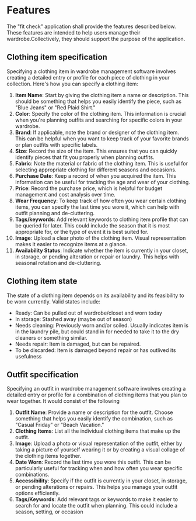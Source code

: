 # Features

The "fit check" application shall provide the features described below. These features are intended to help users manage their wardrobe.Collectively, they should support the purpose of the application.

## Clothing item specification

Specifying a clothing item in wardrobe management software involves creating a detailed entry or profile for each piece of clothing in your collection. Here's how you can specify a clothing item:

1. **Item Name**: Start by giving the clothing item a name or description. This should be something that helps you easily identify the piece, such as "Blue Jeans" or "Red Plaid Shirt."
2. **Color**: Specify the color of the clothing item. This information is crucial when you're planning outfits and searching for specific colors in your wardrobe.
3. **Brand**: If applicable, note the brand or designer of the clothing item. This can be helpful when you want to keep track of your favorite brands or plan outfits with specific labels.
4. **Size**: Record the size of the item. This ensures that you can quickly identify pieces that fit you properly when planning outfits.
5. **Fabric**: Note the material or fabric of the clothing item. This is useful for selecting appropriate clothing for different seasons and occasions.
6. **Purchase Date**: Keep a record of when you acquired the item. This information can be useful for tracking the age and wear of your clothing.
7. **Price**: Record the purchase price, which is helpful for budget management and cost analysis over time.
8. **Wear Frequency**: To keep track of how often you wear certain clothing items, you can specify the last time you wore it, which can help with outfit planning and de-cluttering.
9. **Tags/keywords**: Add relevant keywords to clothing item profile that can be queried for later. This could include the season that it is most appropriate for, or the type of event it is best suited for.
10. **Image**: Upload a clear photo of the clothing item. Visual representation makes it easier to recognize items at a glance.
11. **Availability Status**: Indicate whether the item is currently in your closet, in storage, or pending alteration or repair or laundry. This helps with seasonal rotation and de-cluttering.

## Clothing item state

The state of a clothing item depends on its availability and its feasibility to be worn currently. Valid states include:

- Ready: Can be pulled out of wardrobe/closet and worn today
- In storage: Stashed away (maybe out of season)
- Needs cleaning: Previously worn and/or soiled. Usually indicates item is in the laundry pile, but could stand in for needed to take it to the dry cleaners or something similar.
- Needs repair: Item is damaged, but can be repaired.
- To be discarded: Item is damaged beyond repair or has outlived its usefulness

## Outfit specification

Specifying an outfit in wardrobe management software involves creating a detailed entry or profile for a combination of clothing items that you plan to wear together. It would consist of the following

1. **Outfit Name**: Provide a name or description for the outfit. Choose something that helps you easily identify the combination, such as "Casual Friday" or "Beach Vacation."
2. **Clothing Items**: List all the individual clothing items that make up the outfit.
3. **Image**: Upload a photo or visual representation of the outfit, either by taking a picture of yourself wearing it or by creating a visual collage of the clothing items together.
4. **Date Worn**: Record the last time you wore this outfit. This can be particularly useful for tracking when and how often you wear specific combinations.
5. **Accessibility**: Specify if the outfit is currently in your closet, in storage, or pending alterations or repairs. This helps you manage your outfit options efficiently.
6. **Tags/Keywords**: Add relevant tags or keywords to make it easier to search for and locate the outfit when planning. This could include a season, setting, or occasion

